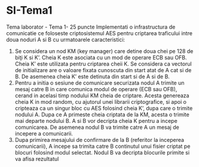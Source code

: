 # SI-Tema1
Tema laborator - Tema 1- 25 puncte
Implementati o infrastructura de comunicatie ce foloseste criptosistemul AES pentru
criptarea traficului intre doua noduri A si B cu urmatoarele caracteristici:
1. Se considera un nod KM (key manager) care detine doua chei pe 128 de biţi K si
K’. Cheia K este asociata cu un mod de operare ECB sau OFB. Cheia K’ este
utilizata pentru criptarea cheii K. Se considera ca vectorul de initializare are o
valoare fixata cunoscuta din start atat de A cat si de B. De asemenea cheia K’ este
detinuta din start si de A si de B.
2. Pentru a initia o sesiune de comunicare securizata nodul A trimite un mesaj catre B
in care comunica modul de operare (ECB sau OFB), cerand in acelasi timp nodului
KM cheia de criptare. Acesta genereaza cheia K in mod random, cu ajutorul unei
librarii criptografice, si apoi o cripteaza ca un singur bloc cu AES folosind cheia K’,
dupa care o trimite nodului A. Dupa ce A primeste cheia criptata de la KM, acesta o
trimite mai departe nodului B. A si B vor decripta cheia K pentru a incepe
comunicarea. De asemenea nodul B va trimite catre A un mesaj de incepere a
comunicarii.
3. Dupa primirea mesajului de confirmare de la B (referitor la inceperea
comunicarii), A incepe sa trimita catre B continutul unui fisier criptat pe blocuri
folosind modul selectat. Nodul B va decripta blocurile primite si va afisa rezultatul
